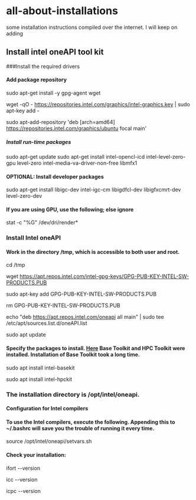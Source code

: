 # all-about-installations
some installation instructions compiled over the internet. I will keep on adding

## Install intel oneAPI tool kit

###Install the required drivers
#### Add package repository
sudo apt-get install -y gpg-agent wget

wget -qO - https://repositories.intel.com/graphics/intel-graphics.key | sudo apt-key add -

sudo apt-add-repository 'deb [arch=amd64] https://repositories.intel.com/graphics/ubuntu focal main'

##### Install run-time packages
sudo apt-get update
sudo apt-get install intel-opencl-icd intel-level-zero-gpu level-zero intel-media-va-driver-non-free libmfx1

#### OPTIONAL: Install developer packages
sudo apt-get install libigc-dev intel-igc-cm libigdfcl-dev libigfxcmrt-dev level-zero-dev

#### If you are using GPU, use the following; else ignore

stat -c "%G" /dev/dri/render*

### Install Intel oneAPI

#### Work in the directory /tmp, which is accessible to both user and root.

cd /tmp

wget https://apt.repos.intel.com/intel-gpg-keys/GPG-PUB-KEY-INTEL-SW-PRODUCTS.PUB

sudo apt-key add GPG-PUB-KEY-INTEL-SW-PRODUCTS.PUB

rm GPG-PUB-KEY-INTEL-SW-PRODUCTS.PUB

echo "deb https://apt.repos.intel.com/oneapi all main" | sudo tee /etc/apt/sources.list.d/oneAPI.list

sudo apt update

#### Specify the packages to install. [Here](https://www.intel.com/content/www/us/en/develop/documentation/installation-guide-for-intel-oneapi-toolkits-linux/top/installation/install-using-package-managers/apt.html#pkgtable) Base Toolkit and HPC Toolkit were installed. Installation of Base Toolkit took a long time.

sudo apt install intel-basekit

sudo apt install intel-hpckit

### The installation directory is /opt/intel/oneapi.

#### Configuration for Intel compilers

#### To use the Intel compilers, execute the following. Appending this to ~/.bashrc will save you the trouble of running it every time.

source /opt/intel/oneapi/setvars.sh

#### Check your installation:

ifort --version

icc --version

icpc --version

